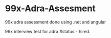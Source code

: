 # 99x-Adra-Assesment
99x adra assessment done using .net and angular

99x interview test for adra 
#status - hired.
